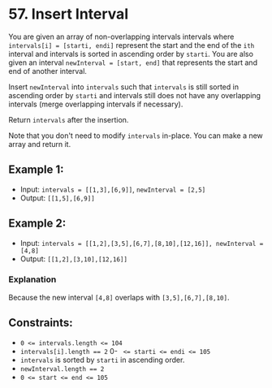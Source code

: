 # 57. Insert Interval

You are given an array of non-overlapping intervals intervals where `intervals[i] = [starti, endi]` represent the start and the end of the `ith` interval and intervals is sorted in ascending order by `starti`. You are also given an interval `newInterval = [start, end]` that represents the start and end of another interval.

Insert `newInterval` into `intervals` such that `intervals` is still sorted in ascending order by `starti` and intervals still does not have any overlapping intervals (merge overlapping intervals if necessary).

Return `intervals` after the insertion.

Note that you don't need to modify `intervals` in-place. You can make a new array and return it.

## Example 1:

- Input: `intervals = [[1,3],[6,9]]`, `newInterval = [2,5]`
- Output: `[[1,5],[6,9]]`

## Example 2:

- Input: `intervals = [[1,2],[3,5],[6,7],[8,10],[12,16]], newInterval = [4,8]`
- Output: `[[1,2],[3,10],[12,16]]`
### Explanation
Because the new interval `[4,8]` overlaps with `[3,5],[6,7],[8,10]`.
 

## Constraints:

- `0 <= intervals.length <= 104`
- `intervals[i].length == 2`
0- ` <= starti <= endi <= 105`
- `intervals` is sorted by `starti` in ascending order.
- `newInterval.length == 2`
- `0 <= start <= end <= 105`